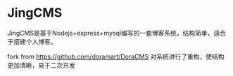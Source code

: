 JingCMS
===================
JingCMS是基于Nodejs+express+mysql编写的一套博客系统，结构简单，适合于搭建个人博客。

fork from https://github.com/doramart/DoraCMS
对系统进行了重构，使结构更加清晰，易于二次开发
